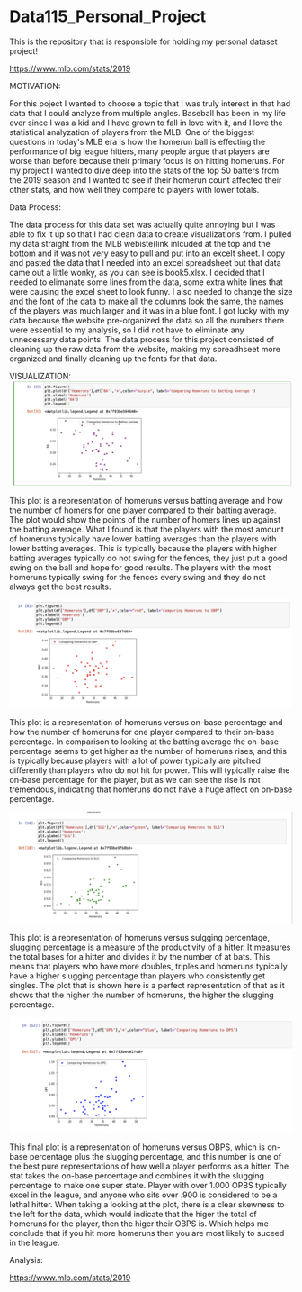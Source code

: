 # Data115_Personal_Project
This is the repository that is responsible for holding my personal dataset project!

https://www.mlb.com/stats/2019

MOTIVATION:

For this poject I wanted to choose a topic that I was truly interest in that had data that I could analyze from multiple angles. Baseball has been in my life ever since I was a kid and I have grown to fall in love with it, and I love the statistical analyzation of players from the MLB. One of the biggest questions in today's MLB era is how the homerun ball is effecting the performance of big league hitters, many people argue that players are worse than before because their primary focus is on hitting homeruns. For my project I wanted to dive deep into the stats of the top 50 batters from the 2019 season and I wanted to see if their homerun count affected their other stats, and how well they compare to players with lower totals.

Data Process:

The data process for this data set was actually quite annoying but I was able to fix it up so that I had clean data to create visualizations from. I pulled my data straight from the MLB webiste(link inlcuded at the top and the bottom and it was not very easy to pull and put into an excelt sheet. I copy and pasted the data that I needed into an excel spreadsheet but that data came out a little wonky, as you can see is book5.xlsx. I decided that I needed to elimanate some lines from the data, some extra white lines that were causing the excel sheet to look funny. I also needed to change the size and the font of the data to make all the columns look the same, the names of the players was much larger and it was in a blue font. I got lucky with my data because the website pre-organized the data so all the numbers there were essential to my analysis, so I did not have to eliminate any unnecessary data points. The data process for this project consisted of cleaning up the raw data from the website, making my spreadhseet more organized and finally cleaning up the fonts for that data.

VISUALIZATION:
![Figure](https://raw.githubusercontent.com/ROliveira13/Data115_Personal_Project/master/Screen%20Shot%202020-12-03%20at%206.35.18%20PM.png)

This plot is a representation of homeruns versus batting average and how the number of homers for one  player compared to their batting average. The plot would show the points of the number of homers lines up against the batting average. What I found is that the players with the most amount of homeruns typically have lower batting averages than the players with lower batting averages. This is typically because the players with higher batting averages typically do not swing for the fences, they just put a good swing on the ball and hope for good results. The players with the most homeruns typically swing for the fences every swing and they do not always get the best results.

![Figure](https://raw.githubusercontent.com/ROliveira13/Data115_Personal_Project/master/Screen%20Shot%202020-12-03%20at%207.39.38%20PM.png)

This plot is a representation of homeruns versus on-base percentage and how the number of homeruns for one player compared to their on-base percentage. In comparison to looking at the batting average the on-base percentage seems to get higher as the number of homeruns rises, and this is typically because players with a lot of power typically are pitched differently than players who do not hit for power. This will typically raise the on-base percentage for the player, but as we can see the rise is not tremendous, indicating that homeruns do not have a huge affect on on-base percentage.

![Figure](https://raw.githubusercontent.com/ROliveira13/Data115_Personal_Project/master/Screen%20Shot%202020-12-03%20at%207.50.09%20PM.png)

This plot is a representation of homeruns versus sulgging percentage, slugging percentage is a measure of the productivity of a hitter. It measures the total bases for a hitter and divides it by the number of at bats. This means that players who have more doubles, triples and homeruns typically have a higher slugging percentage than players who consistently get singles. The plot that is shown here is a perfect representation of that as it shows that the higher the number of homeruns, the higher the slugging percentage. 

![Figure](https://raw.githubusercontent.com/ROliveira13/Data115_Personal_Project/master/Screen%20Shot%202020-12-03%20at%207.55.42%20PM.png)

This final plot is a representation of homeruns versus OBPS, which is on-base percentage plus the slugging percentage, and this number is one of the best pure representations of how well a player performs as a hitter. The stat takes the on-base percentage and combines it with the slugging percentage to make one super state. Player with over 1.000 OPBS typically excel in the league, and anyone who sits over .900 is considered to be a lethal hitter. When taking a looking at the plot, there is a clear skewness to the left for the data, which would indicate that the higer the total of homeruns for the player, then the higer their OBPS is. Which helps me conclude that if you hit more homeruns then you are most likely to suceed in the league.

Analysis:


https://www.mlb.com/stats/2019
